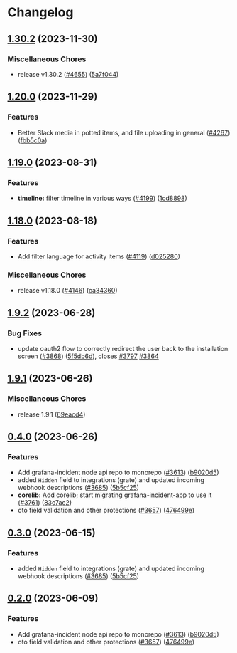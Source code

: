 # Changelog

## [1.30.2](https://github.com/grafana/incident/compare/incident-api-node-v1.20.0...incident-api-node-v1.30.2) (2023-11-30)


### Miscellaneous Chores

* release v1.30.2 ([#4655](https://github.com/grafana/incident/issues/4655)) ([5a7f044](https://github.com/grafana/incident/commit/5a7f0447ca2a984085706d7e90ee3b035a8f1abe))

## [1.20.0](https://github.com/grafana/incident/compare/incident-api-node-v1.19.0...incident-api-node-v1.20.0) (2023-11-29)


### Features

* Better Slack media in potted items, and file uploading in general ([#4267](https://github.com/grafana/incident/issues/4267)) ([fbb5c0a](https://github.com/grafana/incident/commit/fbb5c0a60422ac16fae4cbec69215be7e25082de))

## [1.19.0](https://github.com/grafana/incident/compare/incident-api-node-v1.18.0...incident-api-node-v1.19.0) (2023-08-31)


### Features

* **timeline:** filter timeline in various ways ([#4199](https://github.com/grafana/incident/issues/4199)) ([1cd8898](https://github.com/grafana/incident/commit/1cd88984745a90ca168f6c6dd5b154693bd0239c))

## [1.18.0](https://github.com/grafana/incident/compare/incident-api-node-v1.9.2...incident-api-node-v1.18.0) (2023-08-18)


### Features

* Add filter language for activity items ([#4119](https://github.com/grafana/incident/issues/4119)) ([d025280](https://github.com/grafana/incident/commit/d02528077e3b18eeb6b2dad28edbc02926ec445a))


### Miscellaneous Chores

* release v1.18.0 ([#4146](https://github.com/grafana/incident/issues/4146)) ([ca34360](https://github.com/grafana/incident/commit/ca343606f3d9836fd5904e1954399a8dca626dea))

## [1.9.2](https://github.com/grafana/incident/compare/incident-api-node-v1.9.1...incident-api-node-v1.9.2) (2023-06-28)


### Bug Fixes

* update oauth2 flow to correctly redirect the user back to the installation screen ([#3868](https://github.com/grafana/incident/issues/3868)) ([5f5db6d](https://github.com/grafana/incident/commit/5f5db6d2537ef3d18857588e7f71e1c88591cd9e)), closes [#3797](https://github.com/grafana/incident/issues/3797) [#3864](https://github.com/grafana/incident/issues/3864)

## [1.9.1](https://github.com/grafana/incident/compare/incident-api-node-v0.4.0...incident-api-node-v1.9.1) (2023-06-26)


### Miscellaneous Chores

* release 1.9.1 ([69eacd4](https://github.com/grafana/incident/commit/69eacd48146d9f54c7a1fc011493b47d182e3c54))

## [0.4.0](https://github.com/grafana/incident/compare/incident-api-node-v0.3.0...incident-api-node-v0.4.0) (2023-06-26)


### Features

* Add grafana-incident node api repo to monorepo ([#3613](https://github.com/grafana/incident/issues/3613)) ([b9020d5](https://github.com/grafana/incident/commit/b9020d56eb14dbaaf0fe079580ff9a2406c266b3))
* added `Hidden` field to integrations (grate) and updated incoming webhook descriptions ([#3685](https://github.com/grafana/incident/issues/3685)) ([5b5cf25](https://github.com/grafana/incident/commit/5b5cf252666085d83995a92ae9414517a1fce408))
* **corelib:** Add corelib; start migrating grafana-incident-app to use it ([#3761](https://github.com/grafana/incident/issues/3761)) ([83c7ac2](https://github.com/grafana/incident/commit/83c7ac2bb375cd9b956458405202c2f97c2b9c8f))
* oto field validation and other protections ([#3657](https://github.com/grafana/incident/issues/3657)) ([476499e](https://github.com/grafana/incident/commit/476499ea2c7e9bdcd1f87d686b4709c51bbc8210))

## [0.3.0](https://github.com/grafana/incident/compare/incident-node-v0.2.0...incident-node-v0.3.0) (2023-06-15)


### Features

* added `Hidden` field to integrations (grate) and updated incoming webhook descriptions ([#3685](https://github.com/grafana/incident/issues/3685)) ([5b5cf25](https://github.com/grafana/incident/commit/5b5cf252666085d83995a92ae9414517a1fce408))

## [0.2.0](https://github.com/grafana/incident/compare/incident-node-v0.1.3...incident-node-v0.2.0) (2023-06-09)


### Features

* Add grafana-incident node api repo to monorepo ([#3613](https://github.com/grafana/incident/issues/3613)) ([b9020d5](https://github.com/grafana/incident/commit/b9020d56eb14dbaaf0fe079580ff9a2406c266b3))
* oto field validation and other protections ([#3657](https://github.com/grafana/incident/issues/3657)) ([476499e](https://github.com/grafana/incident/commit/476499ea2c7e9bdcd1f87d686b4709c51bbc8210))
